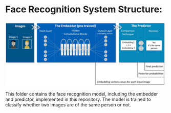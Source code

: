 # Face Recognition System Structure:

<img alt="example image" src="https://github.com/guyelov/Face-Recognition-Mitigation-Method/blob/3fb8623bc12869e43a3264788a76da674288a8ea/Data/Images/FR%20System%20Structure.jpg"/>


This folder contains the face recognition model, including the embedder and predictor, implemented in this repository.
The model is trained to classify whether two images are of the same person or not.